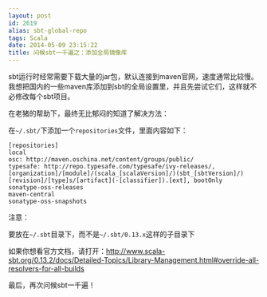 ```yaml
---
layout: post
id: 2619
alias: sbt-global-repo
tags: Scala
date: 2014-05-09 23:15:22
title: 问候sbt一千遍之：添加全局镜像库
---
```


sbt运行时经常需要下载大量的jar包，默认连接到maven官网，速度通常比较慢。我想把国内的一些maven库添加到sbt的全局设置里，并且先尝试它们，这样就不必修改每个sbt项目。

在老猪的帮助下，最终无比郁闷的知道了解决方法：

在`~/.sbt/`下添加一个`repositories`文件，里面内容如下：

```
[repositories]
local
osc: http://maven.oschina.net/content/groups/public/
typesafe: http://repo.typesafe.com/typesafe/ivy-releases/, [organization]/[module]/(scala_[scalaVersion]/)(sbt_[sbtVersion]/)[revision]/[type]s/[artifact](-[classifier]).[ext], bootOnly
sonatype-oss-releases
maven-central
sonatype-oss-snapshots
```

注意：

要放在`~/.sbt`目录下，而不是`~/.sbt/0.13.x`这样的子目录下

如果你想看官方文档，请打开：<http://www.scala-sbt.org/0.13.2/docs/Detailed-Topics/Library-Management.html#override-all-resolvers-for-all-builds>

最后，再次问候sbt一千遍！
